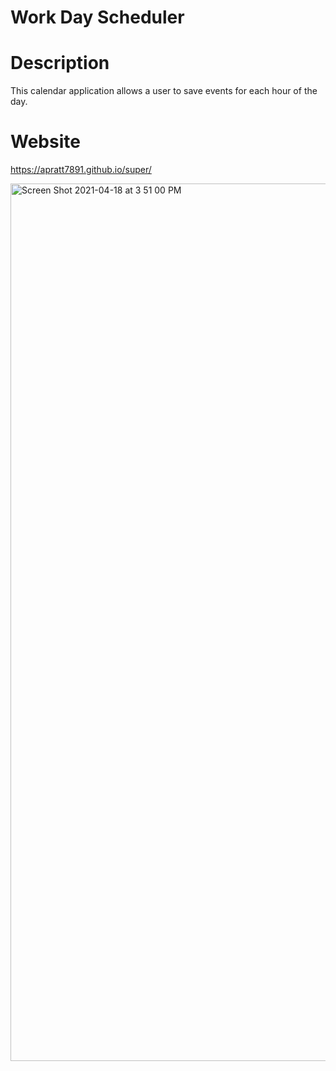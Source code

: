 # Work Day Scheduler

# Description
This calendar application allows a user to save events for each hour of the day. 

# Website
https://apratt7891.github.io/super/

<img width="1404" alt="Screen Shot 2021-04-18 at 3 51 00 PM" src="https://user-images.githubusercontent.com/78624822/115162034-48949880-a05e-11eb-88db-5476541bca9e.png">